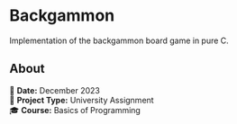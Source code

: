 # Backgammon  
Implementation of the backgammon board game in pure C.

## About  
📅 **Date:** December 2023  
📌 **Project Type:** University Assignment  
🎓 **Course:** Basics of Programming  
